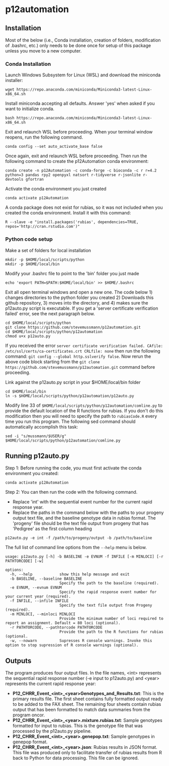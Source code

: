 # p12automation

## Installation
Most of the below (i.e., Conda installation, creation of folders, modification of .bashrc, etc.) only needs to be done once for setup of this package unless you move to a new computer.

### Conda Installation

Launch Windows Subsystem for Linux (WSL) and download the miniconda installer:
```
wget https://repo.anaconda.com/miniconda/Miniconda3-latest-Linux-x86_64.sh
```

Install miniconda accepting all defaults. Answer 'yes' when asked if you want to initialize conda. 

```
bash https://repo.anaconda.com/miniconda/Miniconda3-latest-Linux-x86_64.sh
```

Exit and relaunch WSL before proceeding. When your terminal window reopens, run the following command.

```
conda config --set auto_activate_base false
```

Once again, exit and relaunch WSL before proceeding. Then run the following command to create the p12Automation conda environment:
```
conda create -n p12Automation -c conda-forge -c bioconda -c r r=4.2 python=3 pandas rpy2 openpyxl natsort r-tidyverse r-jsonlite r-devtools gfortran
```

Activate the conda environment you just created
```
conda activate p12Automation
```

A conda package does not exist for rubias, so it was not included when you created the conda environment. Install it with this command:
```
R --slave -e "install.packages('rubias', dependencies=TRUE, repos='http://cran.rstudio.com')"
```

### Python code setup

Make a set of folders for local installation
```
mkdir -p $HOME/local/scripts/python
mkdir -p $HOME/local/bin
```

Modify your .bashrc file to point to the 'bin' folder you just made
```
echo 'export PATH=$PATH:$HOME/local/bin' >> $HOME/.bashrc
```

Exit all open terminal windows and open a new one. The code below 1) changes directories to the python folder you created 2) Downloads this github repository, 3) moves into the directory, and 4) makes sure the p12auto.py script is executable. If you get a 'server certificate verification failed' error, see the next paragraph below.

```
cd $HOME/local/scripts/python
git clone https://github.com/stevemussmann/p12automation.git
cd $HOME/local/scripts/python/p12automation
chmod u+x p12auto.py
```

If you received the error `server certificate verification failed. CAfile: /etc/ssl/certs/ca-certificates.crt CRLfile: none` then run the following command: `git config --global http.sslverify false`. Now rerun the above code block starting from the `git clone https://github.com/stevemussmann/p12automation.git` command before proceeding.

Link against the p12auto.py script in your $HOME/local/bin folder
```
cd $HOME/local/bin
ln -s $HOME/local/scripts/python/p12automation/p12auto.py
```

Modify line 33 of `$HOME/local/scripts/python/p12automation/comline.py` to provide the default location of the R functions for rubias. If you don't do this modification then you will need to specify the path to `rubiasCode.R` every time you run this program. The following sed command should automatically accomplish this task:

```
sed -i "s/mussmann/$USER/g" $HOME/local/scripts/python/p12automation/comline.py
```


## Running p12auto.py

Step 1: Before running the code, you must first activate the conda environment you created:
```
conda activate p12Automation
```

Step 2: You can then run the code with the following command. 
* Replace 'int' with the sequential event number for the current rapid response year. 
* Replace the paths in the command below with the paths to your progeny output text file, and the baseline genotype data in rubias format. The 'progeny' file should be the text file output from progeny that has 'Pedigree' as the first column heading
```
p12auto.py -e int -f /path/to/progeny/output -b /path/to/baseline
```

The full list of command line options from the `--help` menu is below. 
```
usage: p12auto.py [-h] -b BASELINE -e EVNUM -f INFILE [-m MINLOCI] [-r PATHTORCODE] [-w]

options:
  -h, --help            show this help message and exit
  -b BASELINE, --baseline BASELINE
                        Specify the path to the baseline (required).
  -e EVNUM, --evnum EVNUM
                        Specify the rapid response event number for your current year (required).
  -f INFILE, --infile INFILE
                        Specify the text file output from Progeny (required).
  -m MINLOCI, --minloci MINLOCI
                        Provide the minimum number of loci required to report an assignment. Default = 80 loci (optional).
  -r PATHTORCODE, --pathtorcode PATHTORCODE
                        Provide the path to the R functions for rubias (optional.
  -w, --nowarn          Supresses R console warnings. Invoke this option to stop supression of R console warnings (optional).
```

## Outputs

The program produces four output files. In the file names, \<int\> represents the sequential rapid response number (-e input to p12auto.py) and \<year\> represents the current rapid response year:
* **P12_CHRR_Event_\<int\>_\<year\>Genotypes_and_Results.txt**: This is the primary results file. The first sheet contains fully formatted output ready to be added to the FAX sheet. The remaining four sheets contain rubias output that has been formatted to match data summaries from the program oncor.
* **P12_CHRR_Event_\<int\>_\<year\>.mixture.rubias.txt**: Sample genotypes formatted for input to rubias. This is the genotype file that was processed by the p12auto.py pipeline.
* **P12_CHRR_Event_\<int\>_\<year\>.genepop.txt**: Sample genotypes in genepop format. 
* **P12_CHRR_Event_\<int\>_\<year\>.json**: Rubias results in JSON format. This file was produced only to facilitate transfer of rubias results from R back to Python for data processing. This file can be ignored.
